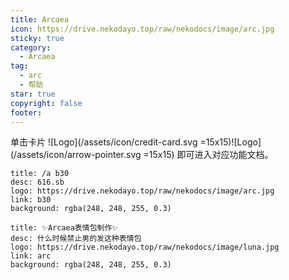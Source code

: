 ```yaml
---
title: Arcaea
icon: https://drive.nekodayo.top/raw/nekodocs/image/arc.jpg
sticky: true
category:
  - Arcaea
tag:
  - arc
  - 帮助
star: true
copyright: false
footer: 
---
```

单击卡片 ![Logo](/assets/icon/credit-card.svg =15x15)![Logo](/assets/icon/arrow-pointer.svg =15x15) 即可进入对应功能文档。


  ```component VPCard
  title: /a b30
  desc: 616.sb
  logo: https://drive.nekodayo.top/raw/nekodocs/image/arc.jpg
  link: b30
  background: rgba(248, 248, 255, 0.3)
  ```

  ```component VPCard
  title: ✨Arcaea表情包制作✨
  desc: 什么时候禁止男的发这种表情包
  logo: https://drive.nekodayo.top/raw/nekodocs/image/luna.jpg
  link: arc
  background: rgba(248, 248, 255, 0.3)
  ```
